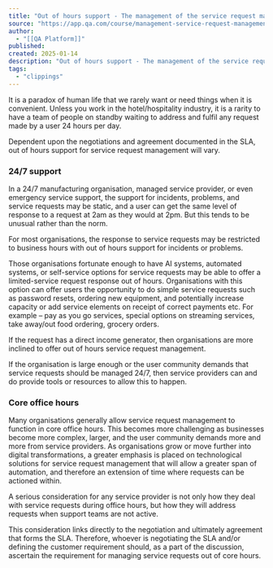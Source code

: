 ```yaml
---
title: "Out of hours support - The management of the service request management practice part 1 | ITSL8 | Lesson | QA Platform"
source: "https://app.qa.com/course/management-service-request-management-practice-part-1-itsl8-1698/out-hours-support/?context_id=13463&context_resource=lp"
author:
  - "[[QA Platform]]"
published:
created: 2025-01-14
description: "Out of hours support - The management of the service request management practice part 1 | ITSL8 | lesson from QA Platform. Start learning today with our digital training solutions."
tags:
  - "clippings"
---
```

It is a paradox of human life that we rarely want or need things when it is convenient. Unless you work in the hotel/hospitality industry, it is a rarity to have a team of people on standby waiting to address and fulfil any request made by a user 24 hours per day.

Dependent upon the negotiations and agreement documented in the SLA, out of hours support for service request management will vary.

### 24/7 support

In a 24/7 manufacturing organisation, managed service provider, or even emergency service support, the support for incidents, problems, and service requests may be static, and a user can get the same level of response to a request at 2am as they would at 2pm. But this tends to be unusual rather than the norm.

For most organisations, the response to service requests may be restricted to business hours with out of hours support for incidents or problems.

Those organisations fortunate enough to have AI systems, automated systems, or self-service options for service requests may be able to offer a limited-service request response out of hours. Organisations with this option can offer users the opportunity to do simple service requests such as password resets, ordering new equipment, and potentially increase capacity or add service elements on receipt of correct payments etc. For example – pay as you go services, special options on streaming services, take away/out food ordering, grocery orders.

If the request has a direct income generator, then organisations are more inclined to offer out of hours service request management.

If the organisation is large enough or the user community demands that service requests should be managed 24/7, then service providers can and do provide tools or resources to allow this to happen.

### Core office hours

Many organisations generally allow service request management to function in core office hours. This becomes more challenging as businesses become more complex, larger, and the user community demands more and more from service providers. As organisations grow or move further into digital transformations, a greater emphasis is placed on technological solutions for service request management that will allow a greater span of automation, and therefore an extension of time where requests can be actioned within.

A serious consideration for any service provider is not only how they deal with service requests during office hours, but how they will address requests when support teams are not active.

This consideration links directly to the negotiation and ultimately agreement that forms the SLA. Therefore, whoever is negotiating the SLA and/or defining the customer requirement should, as a part of the discussion, ascertain the requirement for managing service requests out of core hours.